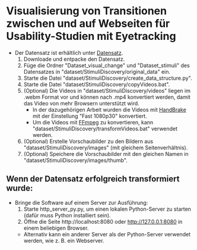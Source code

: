 # Visualisierung von Transitionen zwischen und auf Webseiten für Usability-Studien mit Eyetracking

- Der Datensatz ist erhältlich unter [Datensatz](https://zenodo.org/record/3908124).
	1. Downloade und entpacke den Datensatz.
	2. Füge die Ordner "Dataset_visual_change" und "Dataset_stimuli" des Datensatzes in "dataset/StimuliDiscovery/original_data" ein.
    3. Starte die Datei "dataset/StimuliDiscovery/create_data_structure.py".
	4. Starte die Datei "dataset/StimuliDiscovery/copyVideos.bat".
	5. (Optional) Die Videos in "dataset/StimuliDiscovery/videos" liegen im .webm Format vor und können nach .mp4 konvertiert werden, damit das Video von mehr Browsern unterstützt wird.
	    * In der dazugehörigen Arbeit wurden die Videos mit [HandBrake](https://handbrake.fr/) mit der Einstellung "Fast 1080p30" konvertiert.
		* Um die Videos mit [FFmpeg](https://ffmpeg.org/) zu konvertieren, kann "dataset/StimuliDiscovery/transformVideos.bat" verwendet werden.
	6. (Optional) Erstelle Vorschaubilder zu den Bildern aus "dataset/StimuliDiscovery/images" (mit gleichem Seitenverhältnis).
	7. (Optional) Speichere die Vorschaubilder mit den gleichen Namen in "dataset/StimuliDiscovery/images/thumb".
	
## Wenn der Datensatz erfolgreich transformiert wurde:
* Bringe die Software auf einem Server zur Ausführung:
    1. Starte http_server_py.py, um einen lokalen Python-Server zu starten (dafür muss Python installiert sein).
    2. Öffne die Seite http://localhost:8080 oder http://127.0.0.1:8080 in einem beliebigen Browser.
    * Alternativ kann ein anderer Server als der Python-Server verwendet werden, wie z. B. ein Webserver.
